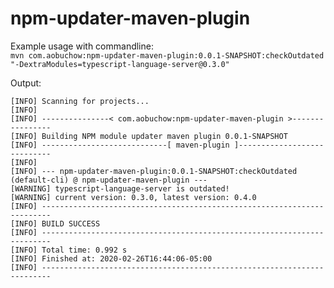 # npm-updater-maven-plugin
Example usage with commandline:\
 `mvn com.aobuchow:npm-updater-maven-plugin:0.0.1-SNAPSHOT:checkOutdated "-DextraModules=typescript-language-server@0.3.0"`
 
 Output:
 ```
[INFO] Scanning for projects...
[INFO] 
[INFO] ---------------< com.aobuchow:npm-updater-maven-plugin >----------------
[INFO] Building NPM module updater maven plugin 0.0.1-SNAPSHOT
[INFO] ----------------------------[ maven-plugin ]----------------------------
[INFO] 
[INFO] --- npm-updater-maven-plugin:0.0.1-SNAPSHOT:checkOutdated (default-cli) @ npm-updater-maven-plugin ---
[WARNING] typescript-language-server is outdated!
[WARNING] current version: 0.3.0, latest version: 0.4.0
[INFO] ------------------------------------------------------------------------
[INFO] BUILD SUCCESS
[INFO] ------------------------------------------------------------------------
[INFO] Total time: 0.992 s
[INFO] Finished at: 2020-02-26T16:44:06-05:00
[INFO] ------------------------------------------------------------------------
```
